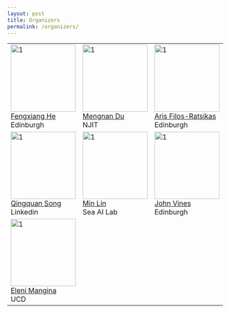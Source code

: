 ```yaml
---
layout: post
title: Organizers
permalink: /organizers/
---
```

<table>
  <tr>
    <td> 
      <img src="https://github.com/AI-Ads/ai-ads-2024.github.io/blob/main/images/Fengxiang_He.jpg?raw=true"  alt="1" width = 150px height = 155px ><br />
      <a href="https://fengxianghe.github.io/">Fengxiang He</a><br />
      Edinburgh
    </td>
    <td> 
      <img src="https://github.com/AI-Ads/ai-ads-2024.github.io/blob/main/images/Mengnan_Du.jpg?raw=true"  alt="1" width = 150px height = 155px ><br />
      <a href="https://mengnandu.com/">Mengnan Du</a><br />
      NJIT 
    </td>
    <td> 
      <img src="https://github.com/AI-Ads/ai-ads-2024.github.io/blob/main/images/Aris_Filos-Ratsikas.jpg?raw=true"  alt="1" width = 150px height = 155px ><br />
      <a href="https://arisfilosratsikas.com/">Aris Filos-Ratsikas</a><br />
      Edinburgh
    </td>
  </tr>
  <tr>
    <td> 
      <img src="https://github.com/AI-Ads/ai-ads-2024.github.io/blob/main/images/Qingquan_Song.jpg?raw=true"  alt="1" width = 150px height = 155px ><br />
      <a href="https://qingquansong.github.io/">Qingquan Song</a><br />
      Linkedin
    </td>
    <td> 
      <img src="https://github.com/AI-Ads/ai-ads-2024.github.io/blob/main/images/Min_Lin.jpeg?raw=true"  alt="1" width = 150px height = 155px ><br />
      <a href="https://linmin.me/">Min Lin</a><br />
      Sea AI Lab
    </td>
    <td> 
      <img src="https://github.com/AI-Ads/ai-ads-2024.github.io/blob/main/images/John_Vines.jpg?raw=true"  alt="1" width = 150px height = 155px ><br />
      <a href="https://www.designinformatics.org/person/john-vines/">John Vines</a><br />
      Edinburgh
    </td>
  </tr> 
  <tr>
    <td> 
      <img src="https://github.com/AI-Ads/ai-ads-2024.github.io/blob/main/images/Eleni_Mangina.jpg?raw=true"  alt="1" width = 150px height = 155px ><br />
      <a href="https://people.ucd.ie/eleni.mangina">Eleni Mangina</a><br />
      UCD
    </td>
  </tr> 
</table>

